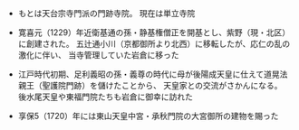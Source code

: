 - もとは天台宗寺門派の門跡寺院。
現在は単立寺院

- 寛喜元（1229）年近衛基通の孫・静基権僧正を開基とし、紫野（現・北区）に創建された。
五辻通小川（京都御所より北西）に移転したが、応仁の乱の激化に伴い、
当寺管理していた岩倉に移った

- 江戸時代初期、足利義昭の孫・義尊の時代に母が後陽成天皇に仕えて道晃法親王（聖護院門跡）を儲けたことから、
天皇家との交流がさかんになる。
後水尾天皇や東福門院たちも岩倉に御幸に訪れた

- 享保5（1720）年には東山天皇中宮・承秋門院の大宮御所の建物を賜った